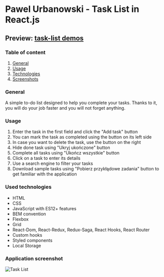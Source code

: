 # Pawel Urbanowski - Task List in React.js

## Preview: [task-list demos](https://palel.github.io/taskList-react/)

### Table of content
1. [General](#general)
2. [Usage](#usage)
3. [Technologies](#used-technologies)
4. [Screenshots](#application-screenshot)

### General
A simple to-do list designed to help you complete your tasks. Thanks to it, you will do your job faster and you will not forget anything.

### Usage
1. Enter the task in the first field and click the "Add task" button
2. You can mark the task as completed using the button on its left side
3. In case you want to delete the task, use the button on the right
4. Hide done task using "Ukryj ukończone" button
5. Complete all tasks using "Ukończ wszystkie" button
6. Click on a task to enter its details
7. Use a search engine to filter your tasks
8. Download sample tasks using "Pobierz przykłądowe zadania" button to get familiar with the application

### Used technologies
- HTML
- CSS
- JavaScript with ES12+ features
- BEM convention
- Flexbox
- Grid
- React-Dom, React-Redux, Redux-Saga, React Hooks, React Router
- Custom hooks 
- Styled components
- Local Storage


### Application screenshot
![Task List](https://raw.githubusercontent.com/palel/taskList-react/main/src/images/Animation.gif)